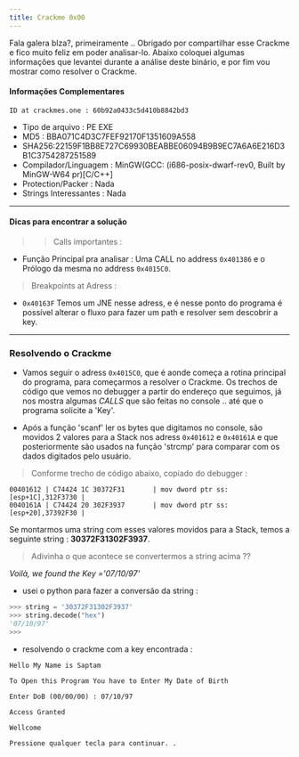 ```yaml
---
title: Crackme 0x00
---
```


Fala galera blza?, primeiramente .. Obrigado por compartilhar esse Crackme e fico muito feliz em poder analisar-lo.
Abaixo coloquei algumas informações que levantei durante a análise deste binário, e por fim vou mostrar como resolver o Crackme.

#### Informações Complementares

```ID at crackmes.one : 60b92a0433c5d410b8842bd3```

- Tipo de arquivo : PE EXE
- MD5 : BBA071C4D3C7FEF92170F1351609A558
- SHA256:22159F1BB8E727C69930BEABBE06094B9B9EC7A6A6E216D3B1C3754287251589
- Compilador/Linguagem : MinGW(GCC: (i686-posix-dwarf-rev0, Built by MinGW-W64 pr)[C/C++]
- Protection/Packer : Nada
- Strings Interessantes : Nada


---

#### Dicas para encontrar a solução

>> Calls importantes :

- Função Principal pra analisar : Uma CALL no address ```0x401386``` e o Prólogo da mesma no address  ```0x4015C0```.


> Breakpoints at Adress :

- ```0x40163F``` Temos um JNE nesse adress, e é nesse ponto do
programa é possível alterar o fluxo para fazer um path e resolver
sem descobrir a key.


---


### Resolvendo o Crackme


- Vamos seguir o adress ```0x4015C0```, que é aonde começa a rotina principal do programa, para começarmos a resolver o Crackme.
Os trechos de código que vemos no debugger a partir do endereço que seguimos, já nos mostra algumas *CALLS* que são feitas no console .. até que o programa solicite a 'Key'.

- Após a função 'scanf' ler os bytes que digitamos no console, são movidos 2 valores para a Stack nos adress ``0x401612`` e ``0x40161A`` e que posteriormente são usados na função 'strcmp' para comparar com os dados digitados pelo usuário.

> Conforme trecho de código abaixo, copiado do debugger :

```assembly
00401612 | C74424 1C 30372F31       | mov dword ptr ss:[esp+1C],312F3730 |
0040161A | C74424 20 302F3937       | mov dword ptr ss:[esp+20],37392F30 |
```

Se montarmos uma string com esses valores movidos para a Stack, temos a seguinte string : **30372F31302F3937**. 

> Adivinha o que acontece se convertermos a string acima ??

_Voilà, we found the *Key ='07/10/97'*_

- usei o python para fazer a conversão da string :



```python
>>> string = '30372F31302F3937'
>>> string.decode("hex")
'07/10/97'
>>>
```

- resolvendo o crackme com a key encontrada :


```DOS
Hello My Name is Saptam

To Open this Program You have to Enter My Date of Birth

Enter DoB (00/00/00) : 07/10/97

Access Granted

Wellcome

Pressione qualquer tecla para continuar. . 
```



